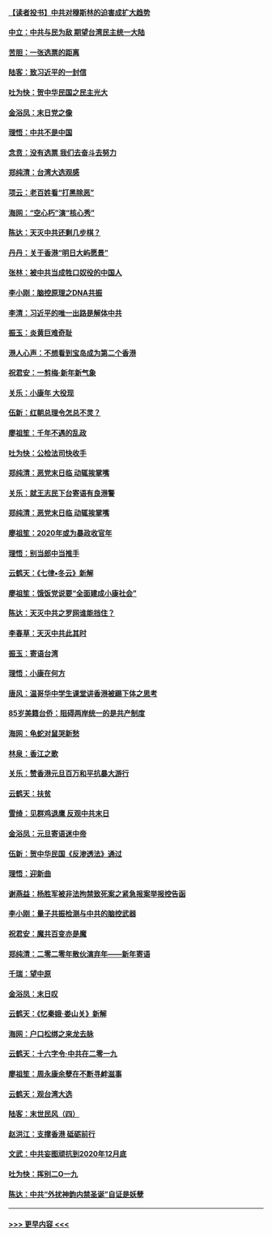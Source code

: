#### [【读者投书】中共对穆斯林的迫害成扩大趋势](../pages/nsc993/n11791371.md?t=01142201) 
#### [中立：中共与民为敌 期望台湾民主统一大陆](../pages/nsc993/n11790392.md?t=01142201) 
#### [苦胆：一张选票的距离](../pages/nsc993/n11788914.md?t=01142201) 
#### [陆客：致习近平的一封信](../pages/nsc993/n11788867.md?t=01142201) 
#### [吐为快：贺中华民国之民主光大](../pages/nsc993/n11788618.md?t=01142201) 
#### [金浴凤：末日党之像](../pages/nsc993/n11787475.md?t=01142201) 
#### [理悟：中共不是中国](../pages/nsc993/n11787463.md?t=01142201) 
#### [念贲：没有选票  我们去奋斗去努力](../pages/nsc993/n11787398.md?t=01142201) 
#### [郑纯清：台湾大选观感](../pages/nsc993/n11786210.md?t=01142201) 
#### [项云：老百姓看“打黑除恶”](../pages/nsc993/n11785398.md?t=01142201) 
#### [海网：“空心朽”演“核心秀”](../pages/nsc993/n11783874.md?t=01142201) 
#### [陈达：天灭中共还剩几步棋？](../pages/nsc993/n11783719.md?t=01142201) 
#### [丹丹：关于香港“明日大屿愿景”](../pages/nsc993/n11783273.md?t=01142201) 
#### [张林：被中共当成牲口奴役的中国人](../pages/nsc993/n11782397.md?t=01142201) 
#### [李小刚：脑控原理之DNA共振](../pages/nsc993/n11780962.md?t=01142201) 
#### [李清：习近平的唯一出路是解体中共](../pages/nsc993/n11780866.md?t=01142201) 
#### [振玉：炎黄巨难奇耻](../pages/nsc993/n11779632.md?t=01142201) 
#### [港人心声：不想看到宝岛成为第二个香港](../pages/nsc993/n11778817.md?t=01142201) 
#### [祝君安：一剪梅‧新年新气象](../pages/nsc993/n11776340.md?t=01142201) 
#### [关乐：小康年 大役现](../pages/nsc993/n11774213.md?t=01142201) 
#### [伍新：红朝总理令怎总不灵？](../pages/nsc993/n11770813.md?t=01142201) 
#### [廖祖笙：千年不遇的乱政](../pages/nsc993/n11770373.md?t=01142201) 
#### [吐为快：公检法司快收手](../pages/nsc993/n11770359.md?t=01142201) 
#### [郑纯清：恶党末日临 动辄挨掌嘴](../pages/nsc993/n11769912.md?t=01142201) 
#### [关乐：就王志民下台寄语有良港警](../pages/nsc993/n11769903.md?t=01142201) 
#### [郑纯清：恶党末日临 动辄挨掌嘴](../pages/nsc993/n11769356.md?t=01142201) 
#### [廖祖笙：2020年或为暴政收官年](../pages/nsc993/n11768216.md?t=01142201) 
#### [理悟：别当郎中当推手](../pages/nsc993/n11768243.md?t=01142201) 
#### [云鹤天：《七律▪冬云》新解](../pages/nsc993/n11768204.md?t=01142201) 
#### [廖祖笙：饿饭党说要“全面建成小康社会”](../pages/nsc993/n11767482.md?t=01142201) 
#### [陈达：天灭中共之罗网谁能挡住？](../pages/nsc993/n11767465.md?t=01142201) 
#### [李春草：天灭中共此其时](../pages/nsc993/n11767452.md?t=01142201) 
#### [振玉：寄语台湾](../pages/nsc993/n11767432.md?t=01142201) 
#### [理悟：小康在何方](../pages/nsc993/n11767394.md?t=01142201) 
#### [唐风：温哥华中学生课堂讲香港被踢下体之思考](../pages/nsc993/n11766848.md?t=01142201) 
#### [85岁美籍台侨：阻碍两岸统一的是共产制度](../pages/nsc993/n11765043.md?t=01142201) 
#### [海网：龟蛇对鼠哭新愁](../pages/nsc993/n11764895.md?t=01142201) 
#### [林泉：香江之歌](../pages/nsc993/n11764415.md?t=01142201) 
#### [关乐：赞香港元旦百万和平抗暴大游行](../pages/nsc993/n11764382.md?t=01142201) 
#### [云鹤天：扶贫](../pages/nsc993/n11764245.md?t=01142201) 
#### [雪绮：见群鸡退鹰  反观中共末日](../pages/nsc993/n11762112.md?t=01142201) 
#### [金浴凤：元旦寄语迷中帝](../pages/nsc993/n11761788.md?t=01142201) 
#### [伍新：贺中华民国《反渗透法》通过](../pages/nsc993/n11761994.md?t=01142201) 
#### [理悟：迎新曲](../pages/nsc993/n11761152.md?t=01142201) 
#### [谢燕益：杨胜军被非法拘禁致死案之紧急报案举报控告函](../pages/nsc993/n11756134.md?t=01142201) 
#### [李小刚：量子共振检测与中共的脑控武器](../pages/nsc993/n11754518.md?t=01142201) 
#### [祝君安：魔共百变亦是魔](../pages/nsc993/n11754469.md?t=01142201) 
#### [郑纯清：二零二零年散伙演弃年——新年寄语](../pages/nsc993/n11754195.md?t=01142201) 
#### [千瑞：望中原](../pages/nsc993/n11754159.md?t=01142201) 
#### [金浴凤：末日叹](../pages/nsc993/n11752359.md?t=01142201) 
#### [云鹤天：《忆秦娥‧娄山关》新解](../pages/nsc993/n11752348.md?t=01142201) 
#### [海网：户口松绑之来龙去脉](../pages/nsc993/n11752328.md?t=01142201) 
#### [云鹤天：十六字令‧中共在二零一九](../pages/nsc993/n11752305.md?t=01142201) 
#### [廖祖笙：周永康余孽在不断寻衅滋事](../pages/nsc993/n11751013.md?t=01142201) 
#### [云鹤天：观台湾大选](../pages/nsc993/n11751007.md?t=01142201) 
#### [陆客：末世民风（四）](../pages/nsc993/n11749203.md?t=01142201) 
#### [赵洪江：支撑香港 砥砺前行](../pages/nsc993/n11748482.md?t=01142201) 
#### [文武：中共妄图顽抗到2020年12月底](../pages/nsc993/n11748446.md?t=01142201) 
#### [吐为快：挥别二O一九](../pages/nsc993/n11748411.md?t=01142201) 
#### [陈达：中共“外扰神韵内禁圣诞”自证是妖孽](../pages/nsc993/n11748226.md?t=01142201) 

----
#### [ >>> 更早内容 <<< ](../indexes/nsc993-earlier.md)
